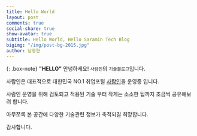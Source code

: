 ```yaml
---
title: Hello World
layout: post
comments: true
social-share: true
show-avatar: true
subtitle: Hello World, Hello Saramin Tech Blog
bigimg: "/img/post-bg-2015.jpg"
author: 남광현
---
```


{: .box-note}
**"HELLO"**
안녕하세요! `사람인`의 `기술블로그`입니다.

사람인은 대표적으로 대한민국 NO.1 취업포털 [사람인](http://saramin.co.kr)을 운영중 입니다.

사람인 운영을 위해 검토되고 적용된 기술 부터 작게는 소소한 팁까지 조금씩 공유해보려 합니다.

아무쪼록 본 공간에 다양한 기술관련 정보가 축적되길 희망합니다.

감사합니다.
